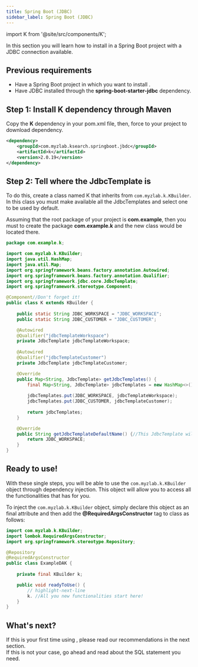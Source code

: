 ```yaml
---
title: Spring Boot (JDBC)
sidebar_label: Spring Boot (JDBC)
---
```


import K from '@site/src/components/K';

In this section you will learn how to install <K/> in a Spring Boot project with a JDBC connection available.

## Previous requirements

- Have a Spring Boot project in which you want to install <K/>.
- Have JDBC installed through the **spring-boot-starter-jdbc** dependency.

## Step 1: Install K dependency through Maven

Copy the **K** dependency in your pom.xml file, then, force to your project to download dependency.

```xml showLineNumbers
<dependency>
    <groupId>com.myzlab.ksearch.springboot.jbdc</groupId>
    <artifactId>k</artifactId>
    <version>2.0.19</version>
</dependency>
```

## Step 2: Tell <K/> where the JdbcTemplate is

To do this, create a class named K that inherits from `com.myzlab.k.KBuilder`. In this class you must make available all the JdbcTemplates and select one to be used by default.

Assuming that the root package of your project is **com.example**, then you must to create the package **com.example.k** and the new class would be located there.

```java
package com.example.k;

import com.myzlab.k.KBuilder;
import java.util.HashMap;
import java.util.Map;
import org.springframework.beans.factory.annotation.Autowired;
import org.springframework.beans.factory.annotation.Qualifier;
import org.springframework.jdbc.core.JdbcTemplate;
import org.springframework.stereotype.Component;

@Component//Don't forget it!
public class K extends KBuilder {
    
    public static String JDBC_WORKSPACE = "JDBC_WORKSPACE";
    public static String JDBC_CUSTOMER = "JDBC_CUSTOMER";

    @Autowired
    @Qualifier("jdbcTemplateWorkspace")
    private JdbcTemplate jdbcTemplateWorkspace;
    
    @Autowired
    @Qualifier("jdbcTemplateCustomer")
    private JdbcTemplate jdbcTemplateCustomer;

    @Override
    public Map<String, JdbcTemplate> getJdbcTemplates() {
        final Map<String, JdbcTemplate> jdbcTemplates = new HashMap<>();
        
        jdbcTemplates.put(JDBC_WORKSPACE, jdbcTemplateWorkspace);
        jdbcTemplates.put(JDBC_CUSTOMER, jdbcTemplateCustomer);
        
        return jdbcTemplates;
    }

    @Override
    public String getJdbcTemplateDefaultName() {//This JdbcTemplate will be used always by default!
        return JDBC_WORKSPACE;
    }
}
```

## Ready to use!

With these single steps, you will be able to use the `com.myzlab.k.KBuilder` object through dependency injection. This object will allow you to access all the functionalities that <K/> has for you.

To inject the `com.myzlab.k.KBuilder` object, simply declare this object as an final attribute and then add the **@RequiredArgsConstructor** tag to class as follows:

```java
import com.myzlab.k.KBuilder;
import lombok.RequiredArgsConstructor;
import org.springframework.stereotype.Repository;

@Repository
@RequiredArgsConstructor
public class ExampleDAK {
    
    private final KBuilder k;

    public void readyToUse() {
        // highlight-next-line
        k. //All you new functionalities start here!
    }
}
```

## What's next?

If this is your first time using <K/>, please read our recommendations in the next section.<br/>
If this is not your case, go ahead and read about the SQL statement you need.